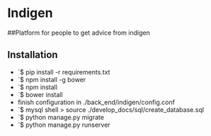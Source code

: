 # Indigen

##Platform for people to get advice from indigen


## Installation

* `$ pip install -r requirements.txt
* `$ npm install -g bower
* `$ npm install
* `$ bower install
* finish configuration in ./back_end/indigen/config.conf
* `$ mysql shell > source ./develop_docs/sql/create_database.sql
* `$ python manage.py migrate
* `$ python manage.py runserver